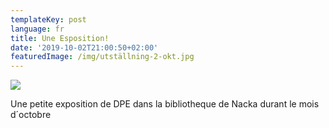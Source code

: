 ```yaml
---
templateKey: post
language: fr
title: Une Esposition!
date: '2019-10-02T21:00:50+02:00'
featuredImage: /img/utställning-2-okt.jpg
---
```

![](/img/utställning-2-okt.jpg)

Une petite exposition de DPE dans la bibliotheque de Nacka durant le mois d´octobre
